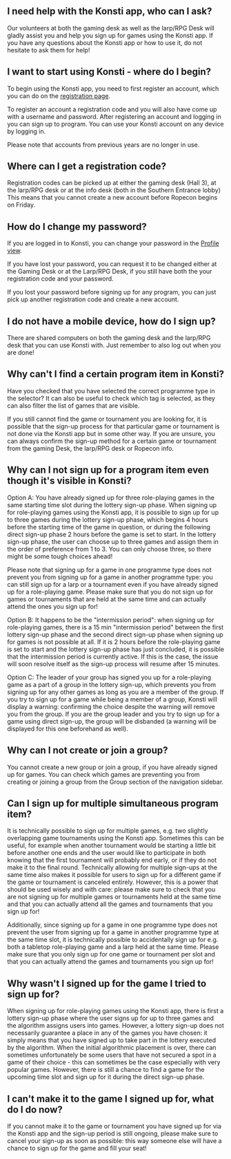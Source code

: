 ## I need help with the Konsti app, who can I ask?

Our volunteers at both the gaming desk as well as the larp/RPG Desk will gladly assist you and help you sign up for games using the Konsti app. If you have any questions about the Konsti app or how to use it, do not hesitate to ask them for help!

## I want to start using Konsti - where do I begin?

To begin using the Konsti app, you need to first register an account, which you can do on the [registration page](/registration).

To register an account a registration code and you will also have come up with a username
and password. After registering an account and logging in you can sign up to program. You can use your Konsti account on any device by logging in.

Please note that accounts from previous years are no longer in use.

## Where can I get a registration code?

Registration codes can be picked up at either the gaming desk (Hall 3), at the larp/RPG desk or at the info desk (both in the Southern Entrance lobby) This means that you cannot create a new account before Ropecon begins on Friday.

## How do I change my password?

If you are logged in to Konsti, you can change your password in the [Profile view](/profile/profile).

If you have lost your password, you can request it to be changed either at the Gaming Desk or at the Larp/RPG Desk, if you still have both the your registration code and your password.

If you lost your password before signing up for any program, you can just pick up another registration code and create a new account.

## I do not have a mobile device, how do I sign up?

There are shared computers on both the gaming desk and the larp/RPG desk that you can use
Konsti with. Just remember to also log out when you are done!

## Why can't I find a certain program item in Konsti?

Have you checked that you have selected the correct programme type in the selector? It can also be useful to check which tag is selected, as they can also filter the list of games that are visible.

If you still cannot find the game or tournament you are looking for, it is possible that the sign-up process for that particular game or tournament is not done via the Konsti app but in some other way. If you are unsure, you can always confirm the sign-up method for a certain game or tournament from the gaming Desk, the larp/RPG desk or Ropecon info.

## Why can I not sign up for a program item even though it's visible in Konsti?

Option A: You have already signed up for three role-playing games in the same starting time slot during the lottery sign-up phase. When signing up for role-playing games using the Konsti app, it is possible to sign up for up to three games during the lottery sign-up phase, which begins 4 hours before the starting time of the game in question, or during the following direct sign-up phase 2 hours before the game is set to start. In the lottery sign-up phase, the user can choose up to three games and assign them in the order of preference from 1 to 3. You can only choose three, so there might be some tough choices ahead!

Please note that signing up for a game in one programme type does not prevent you from signing up for a game in another programme type: you can still sign up for a larp or a tournament even if you have already signed up for a role-playing game. Please make sure that you do not sign up for games or tournaments that are held at the same time and can actually attend the ones you sign up for!

Option B: It happens to be the "intermission period": when signing up for role-playing games, there is a 15 min "intermission period" between the first lottery sign-up phase and the second direct sign-up phase when signing up for games is not possible at all. If it is 2 hours before the role-playing game is set to start and the lottery sign-up phase has just concluded, it is possible that the intermission period is currently active. If this is the case, the issue will soon resolve itself as the sign-up process will resume after 15 minutes.

Option C: The leader of your group has signed you up for a role-playing game as a part of a group in the lottery sign-up, which prevents you from signing up for any other games as long as you are a member of the group. If you try to sign up for a game while being a member of a group, Konsti will display a warning: confirming the choice despite the warning will remove you from the group. If you are the group leader and you try to sign up for a game using direct sign-up, the group will be disbanded (a warning will be displayed for this one beforehand as well).

## Why can I not create or join a group?

You cannot create a new group or join a group, if you have already signed up for games. You can check which games are preventing you from creating or joining a group from the Group section of the navigation sidebar.

## Can I sign up for multiple simultaneous program item?

It is technically possible to sign up for multiple games, e.g. two slightly overlapping game tournaments using the Konsti app. Sometimes this can be useful, for example when another tournament would be starting a little bit before another one ends and the user would like to participate in both knowing that the first tournament will probably end early, or if they do not make it to the final round. Technically allowing for multiple sign-ups at the same time also makes it possible for users to sign up for a different game if the game or tournament is canceled entirely. However, this is a power that should be used wisely and with care: please make sure to check that you are not signing up for multiple games or tournaments held at the same time and that you can actually attend all the games and tournaments that you sign up for!

Additionally, since signing up for a game in one programme type does not prevent the user from signing up for a game in another programme type at the same time slot, it is technically possible to accidentally sign up for e.g. both a tabletop role-playing game and a larp held at the same time. Please make sure that you only sign up for one game or tournament per slot and that you can actually attend the games and tournaments you sign up for!

## Why wasn't I signed up for the game I tried to sign up for?

When signing up for role-playing games using the Konsti app, there is first a lottery sign-up phase where the user signs up for up to three games and the algorithm assigns users into games. However, a lottery sign-up does not necessarily guarantee a place in any of the games you have chosen: it simply means that you have signed up to take part in the lottery executed by the algorithm. When the initial algorithmic placement is over, there can sometimes unfortunately be some users that have not secured a spot in a game of their choice - this can sometimes be the case especially with very popular games. However, there is still a chance to find a game for the upcoming time slot and sign up for it during the direct sign-up phase.

## I can't make it to the game I signed up for, what do I do now?

If you cannot make it to the game or tournament you have signed up for via the Konsti app and the sign-up period is still ongoing, please make sure to cancel your sign-up as soon as possible: this way someone else will have a chance to sign up for the game and fill your seat!
